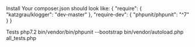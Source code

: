 Install
Your composer.json should look like:
{
    "require": {
        "katzgrau/klogger": "dev-master"
    },
    "require-dev": {
        "phpunit/phpunit": "^7"
    }
}

Tests
php7.2 bin/vendor/bin/phpunit --bootstrap bin/vendor/autoload.php all_tests.php

